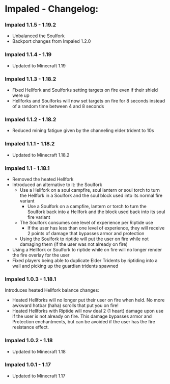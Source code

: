 # Impaled - Changelog:

### Impaled 1.1.5 - 1.19.2
- Unbalanced the Soulfork
- Backport changes from Impaled 1.2.0

### Impaled 1.1.4 - 1.19
- Updated to Minecraft 1.19

### Impaled 1.1.3 - 1.18.2
- Fixed Hellfork and Soulforks setting targets on fire even if their shield were up
- Hellforks and Soulforks will now set targets on fire for 8 seconds instead of a random time between 4 and 8 seconds

### Impaled 1.1.2 - 1.18.2
- Reduced mining fatigue given by the channeling elder trident to 10s

### Impaled 1.1.1 - 1.18.2
- Updated to Minecraft 1.18.2

### Impaled 1.1 - 1.18.1
- Removed the heated Hellfork
- Introduced an alternative to it: the Soulfork
  - Use a Hellfork on a soul campfire, soul lantern or soul torch to turn the Hellfork in a Soulfork and the soul block used into its normal fire variant
    - Use a Soulfork on a campfire, lantern or torch to turn the Soulfork back into a Hellfork and the block used back into its soul fire variant
  - The Soulfork consumes one level of experience per Riptide use
    - If the user has less than one level of experience, they will receive 2 points of damage that bypasses armor and protection
  - Using the Soulfork to riptide will put the user on fire while not damaging them (if the user was not already on fire)
- Using a Hellfork or Soulfork to riptide while on fire will no longer render the fire overlay for the user
- Fixed players being able to duplicate Elder Tridents by riptiding into a wall and picking up the guardian tridents spawned

### Impaled 1.0.3 - 1.18.1
Introduces heated Hellfork balance changes:
- Heated Hellforks will no longer put their user on fire when held. No more awkward hotbar (haha) scrolls that put you on fire!
- Heated Hellforks with Riptide will now deal 2 (1 heart) damage upon use if the user is not already on fire. This damage bypasses armor and Protection enchantments, but can be avoided if the user has the fire resistance effect.

### Impaled 1.0.2 - 1.18
- Updated to Minecraft 1.18

### Impaled 1.0.1 - 1.17
- Updated to Minecraft 1.17